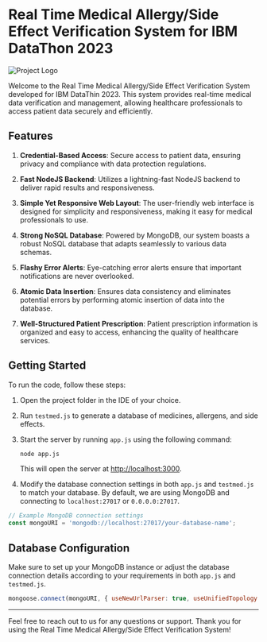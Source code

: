 # Real Time Medical Allergy/Side Effect Verification System for IBM DataThon 2023

![Project Logo](https://yourprojectlogo.com)

Welcome to the Real Time Medical Allergy/Side Effect Verification System developed for IBM DataThin 2023. This system provides real-time medical data verification and management, allowing healthcare professionals to access patient data securely and efficiently.

## Features

1. **Credential-Based Access**: Secure access to patient data, ensuring privacy and compliance with data protection regulations.

2. **Fast NodeJS Backend**: Utilizes a lightning-fast NodeJS backend to deliver rapid results and responsiveness.

3. **Simple Yet Responsive Web Layout**: The user-friendly web interface is designed for simplicity and responsiveness, making it easy for medical professionals to use.

4. **Strong NoSQL Database**: Powered by MongoDB, our system boasts a robust NoSQL database that adapts seamlessly to various data schemas.

5. **Flashy Error Alerts**: Eye-catching error alerts ensure that important notifications are never overlooked.

6. **Atomic Data Insertion**: Ensures data consistency and eliminates potential errors by performing atomic insertion of data into the database.

7. **Well-Structured Patient Prescription**: Patient prescription information is organized and easy to access, enhancing the quality of healthcare services.

## Getting Started

To run the code, follow these steps:

1. Open the project folder in the IDE of your choice.

2. Run `testmed.js` to generate a database of medicines, allergens, and side effects.

3. Start the server by running `app.js` using the following command:

   ```bash
   node app.js
   ```

   This will open the server at [http://localhost:3000](http://localhost:3000).

4. Modify the database connection settings in both `app.js` and `testmed.js` to match your database. By default, we are using MongoDB and connecting to `localhost:27017` or `0.0.0.0:27017`.

```javascript
// Example MongoDB connection settings
const mongoURI = 'mongodb://localhost:27017/your-database-name';
```

## Database Configuration

Make sure to set up your MongoDB instance or adjust the database connection details according to your requirements in both `app.js` and `testmed.js`.

```javascript
mongoose.connect(mongoURI, { useNewUrlParser: true, useUnifiedTopology: true });
```

---

Feel free to reach out to us for any questions or support. Thank you for using the Real Time Medical Allergy/Side Effect Verification System!
